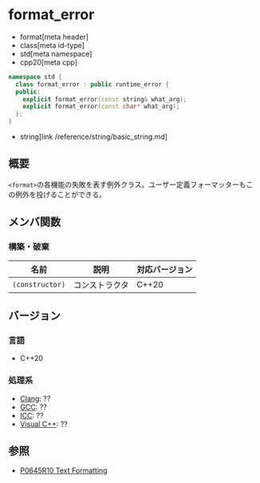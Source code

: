 # format_error
* format[meta header]
* class[meta id-type]
* std[meta namespace]
* cpp20[meta cpp]

```cpp
namespace std {
  class format_error : public runtime_error {
  public:
    explicit format_error(const string& what_arg);
    explicit format_error(const char* what_arg);
  };
}
```
* string[link /reference/string/basic_string.md]

## 概要
`<format>`の各機能の失敗を表す例外クラス。ユーザー定義フォーマッターもこの例外を投げることができる。

## メンバ関数
### 構築・破棄

| 名前            | 説明           | 対応バージョン |
|-----------------|----------------|----------------|
| `(constructor)` | コンストラクタ | C++20          |

## バージョン
### 言語
- C++20

### 処理系
- [Clang](/implementation.md#clang): ??
- [GCC](/implementation.md#gcc): ??
- [ICC](/implementation.md#icc): ??
- [Visual C++](/implementation.md#visual_cpp): ??

## 参照

* [P0645R10 Text Formatting](http://www.open-std.org/jtc1/sc22/wg21/docs/papers/2019/p0645r10.html)
